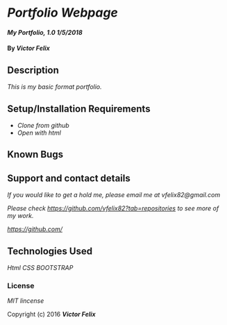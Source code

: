 # _Portfolio Webpage_

#### _My Portfolio, 1.0 1/5/2018_

#### By _**Victor Felix**_

## Description

_This is my basic format portfolio._

## Setup/Installation Requirements

* _Clone from github_
* _Open with html_

## Known Bugs

## Support and contact details

_If you would like to get a hold me, please email me at vfelix82@gmail.com_

_Please check https://github.com/vfelix82?tab=repositories to see more of my work._

_https://github.com/_

## Technologies Used

_Html_
_CSS_
_BOOTSTRAP_

### License

_MIT lincense_

Copyright (c) 2016 **_Victor Felix_**
